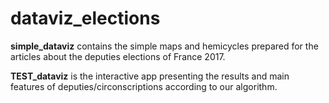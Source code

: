 # dataviz_elections

<strong>simple_dataviz</strong> contains the simple maps and hemicycles prepared for the articles about the deputies elections of France 2017.

<strong>TEST_dataviz</strong> is the interactive app presenting the results and main features of deputies/circonscriptions according to our algorithm.
